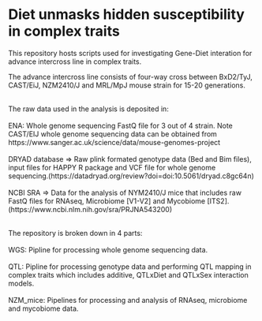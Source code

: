 <h1>Diet unmasks hidden susceptibility in complex traits</h1>
<p></p>
<p>This repository hosts scripts used for investigating Gene-Diet interation for advance intercross line in complex traits.</p>
<p>The advance intercross line consists of four-way cross between BxD2/TyJ, CAST/EiJ, NZM2410/J and MRL/MpJ mouse strain for 15-20 generations.</p>
<br>The raw data used in the analysis is deposited in:</br>
<br>ENA: Whole genome sequencing FastQ file for 3 out of 4 strain. Note CAST/EIJ whole genome sequencing data can be obtained from https://www.sanger.ac.uk/science/data/mouse-genomes-project</br>
<br>DRYAD database => Raw plink formated genotype data (Bed and Bim files), input files for HAPPY R package and VCF file for whole genome sequencing.(https://datadryad.org/review?doi=doi:10.5061/dryad.c8gc64n)</br> 
<br>NCBI SRA => Data for the analysis of NYM2410/J mice that includes raw FastQ files for RNAseq, Microbiome [V1-V2] and Mycobiome [ITS2].(https://www.ncbi.nlm.nih.gov/sra/PRJNA543200)</br>
<p></p><br>The repository is broken down in 4 parts:</br>
<br>WGS: Pipline for processing whole genome sequencing data.</br>  
<br>QTL: Pipline for processing genotype data and performing QTL mapping in complex traits which includes additive, QTLxDiet and QTLxSex interaction models.</br>
<br>NZM_mice: Pipelines for processing and analysis of RNAseq, microbiome and mycobiome data.</br>
